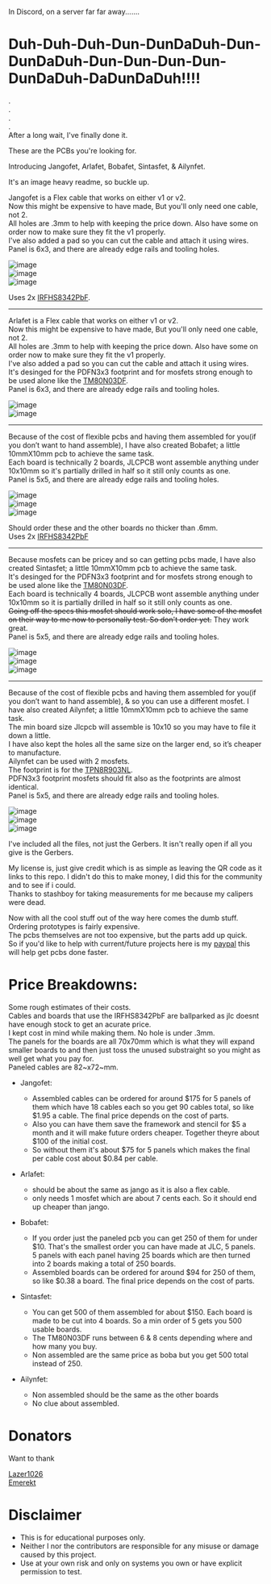 In Discord, on a server far far away.......  

# Duh-Duh-Duh-Dun-DunDaDuh-Dun-DunDaDuh-Dun-Dun-Dun-Dun-DunDaDuh-DaDunDaDuh!!!!  
.  
.  
.  
.  
After a long wait, I've finally done it.  

These are the PCBs you're looking for.   

Introducing Jangofet, Arlafet, Bobafet, Sintasfet, & Ailynfet.  

It's an image heavy readme, so buckle up.  

Jangofet is a Flex cable that works on either v1 or v2.   
Now this might be expensive to have made, But you'll only need one cable, not 2.  
All holes are .3mm to help with keeping the price down. Also have some on order now to make sure they fit the v1 properly.   
I've also added a pad so you can cut the cable and attach it using wires.  
Panel is 6x3, and there are already edge rails and tooling holes.  
 
![image](https://github.com/pbanj/Fet-1/raw/refs/heads/main/jangofet/jango-3D-top.png)  
![image](https://github.com/pbanj/Fet-1/raw/refs/heads/main/jangofet/jangotop.png)  
![image](https://github.com/pbanj/Fet-1/raw/refs/heads/main/jangofet/jangobottom.png)  

Uses 2x [IRFHS8342PbF](https://www.infineon.com/dgdl/irfhs8342pbf.pdf?fileId=5546d462533600a401535623992e1f5f).  

------------------------------------------------------------------------------------------------------------  

Arlafet is a Flex cable that works on either v1 or v2.   
Now this might be expensive to have made, But you'll only need one cable, not 2.  
All holes are .3mm to help with keeping the price down. Also have some on order now to make sure they fit the v1 properly.   
I've also added a pad so you can cut the cable and attach it using wires.  
It's desinged for the PDFN3x3 footprint and for mosfets strong enough to be used alone like the [TM80N03DF](https://www.lcsc.com/datasheet/lcsc_datasheet_2411121145_Tritech-MOS-TM80N03DF_C7463225.pdf).  
Panel is 6x3, and there are already edge rails and tooling holes.  

![image](https://github.com/pbanj/Fet-1/raw/refs/heads/main/arlafet/arlatop.png)  
![image](https://github.com/pbanj/Fet-1/raw/refs/heads/main/arlafet/arlabottom.png)  

------------------------------------------------------------------------------------------------------------  

Because of the cost of flexible pcbs and having them assembled for you(if you don’t want to hand assemble), I have also created Bobafet; a little 10mmX10mm pcb to achieve the same task.  
Each board is technically 2 boards, JLCPCB wont assemble anything under 10x10mm so it's partially drilled in half so it still only counts as one.  
Panel is 5x5, and there are already edge rails and tooling holes.  

![image](https://github.com/pbanj/Fet-1/raw/refs/heads/main/bobafet/bobafet-3D-top.png)  
![image](https://github.com/pbanj/Fet-1/raw/refs/heads/main/bobafet/bobafettop.png)   
![image](https://github.com/pbanj/Fet-1/raw/refs/heads/main/bobafet/bobafetbottom.png)  

Should order these and the other boards no thicker than .6mm.  
Uses 2x [IRFHS8342PbF](https://www.infineon.com/dgdl/irfhs8342pbf.pdf?fileId=5546d462533600a401535623992e1f5f)  

------------------------------------------------------------------------------------------------------------  

Because mosfets can be pricey and so can getting pcbs made, I have also created Sintasfet; a little 10mmX10mm pcb to achieve the same task.  
It's desinged for the PDFN3x3 footprint and for mosfets strong enough to be used alone like the [TM80N03DF](https://www.lcsc.com/datasheet/lcsc_datasheet_2411121145_Tritech-MOS-TM80N03DF_C7463225.pdf).  
Each board is technically 4 boards, JLCPCB wont assemble anything under 10x10mm so it is partially drilled in half so it still only counts as one.  
~~Going off the specs this mosfet should work solo, I have some of the mosfet on their way to me now to personally test. So don't order yet.~~ They work great.  
Panel is 5x5, and there are already edge rails and tooling holes.  

![image](https://github.com/pbanj/Fet-1/raw/refs/heads/main/sintasfet/sintasfet-3D-top.png)  
![image](https://github.com/pbanj/Fet-1/raw/refs/heads/main/sintasfet/sintasfettop.png)   
![image](https://github.com/pbanj/Fet-1/raw/refs/heads/main/sintasfet/sintasfetbottom.png)  

------------------------------------------------------------------------------------------------------------  

Because of the cost of flexible pcbs and having them assembled for you(if you don’t want to hand assemble), & so you can use a different mosfet. I have also created Ailynfet; a little 10mmX10mm pcb to achieve the same task.  
The min board size Jlcpcb will assemble is 10x10 so you may have to file it down a little.   
I have also kept the holes all the same size on the larger end, so it’s cheaper to manufacture.   
Ailynfet can be used with 2 mosfets.   
The footprint is for the [TPN8R903NL](https://toshiba.semicon-storage.com/info/TPN8R903NL_datasheet_en_20140218.pdf?did=14026&prodName=TPN8R903NL).  
PDFN3x3 footprint mosfets should fit also as the footprints are almost identical.  
Panel is 5x5, and there are already edge rails and tooling holes.  

![image](https://github.com/pbanj/Fet-1/raw/refs/heads/main/ailynfet/ailynfet-3D-top.png)  
![image](https://github.com/pbanj/Fet-1/raw/refs/heads/main/ailynfet/ailynfettop.png)   
![image](https://github.com/pbanj/Fet-1/raw/refs/heads/main/ailynfet/ailynfetbottom.png)  


I've included all the files, not just the Gerbers. It isn't really open if all you give is the Gerbers.  



My license is, just give credit which is as simple as leaving the QR code as it links to this repo. I didn't do this to make money, I did this for the community and to see if i could.  
Thanks to stashboy for taking measurements for me because my calipers were dead.  


Now with all the cool stuff out of the way here comes the dumb stuff. Ordering prototypes is fairly expensive.  
The pcbs themselves are not too expensive, but the parts add up quick.  
So if you'd like to help with current/future projects here is my [paypal](https://paypal.me/pbanj) this will help get pcbs done faster.  

# Price Breakdowns:
Some rough estimates of their costs.  
Cables and boards that use the IRFHS8342PbF are ballparked as jlc doesnt have enough stock to get an acurate price.  
I kept cost in mind while making them. No hole is under .3mm.  
The panels for the boards are all 70x70mm which is what they will expand smaller boards to and then just toss the unused substraight so you might as well get what you pay for.  
Paneled cables are 82~x72~mm.  

- Jangofet:
	- Assembled cables can be ordered for around $175 for 5 panels of them which have 18 cables each so you get 90 cables total, so like $1.95 a cable. The final price depends on the cost of parts.   
	- Also you can have them save the framework and stencil for $5 a month and it will make future orders cheaper. Together theyre about $100 of the initial cost.  
	- So without them it's about $75 for 5 panels which makes the final per cable cost about $0.84 per cable.  

- Arlafet:  
	- should be about the same as jango as it is also a flex cable.  
	- only needs 1 mosfet which are about 7 cents each. So it should end up cheaper than jango.  

- Bobafet:  
	- If you order just the paneled pcb you can get 250 of them for under $10. That's the smallest order you can have made at JLC, 5 panels.  
5 panels with each panel having 25 boards which are then turned into 2 boards making a total of 250 boards.  
	- Assembled boards can be ordered for around $94 for 250 of them, so like $0.38 a board. The final price depends on the cost of parts.  

- Sintasfet:  
	- You can get 500 of them assembled for about $150. Each board is made to be cut into 4 boards. So a min order of 5 gets you 500 usable boards.  
	- The TM80N03DF runs between 6 & 8 cents depending where and how many you buy.  
	- Non assembled are the same price as boba but you get 500 total instead of 250.  

- Ailynfet:
	- Non assembled should be the same as the other boards
	- No clue about assembled.

# Donators  
Want to thank  

[Lazer1026](https://github.com/Lazr1026)  
[Emerekt](https://github.com/Emerekt-git)  


# Disclaimer  

- This is for educational purposes only.  
- Neither I nor the contributors are responsible for any misuse or damage caused by this project.  
- Use at your own risk and only on systems you own or have explicit permission to test.  
